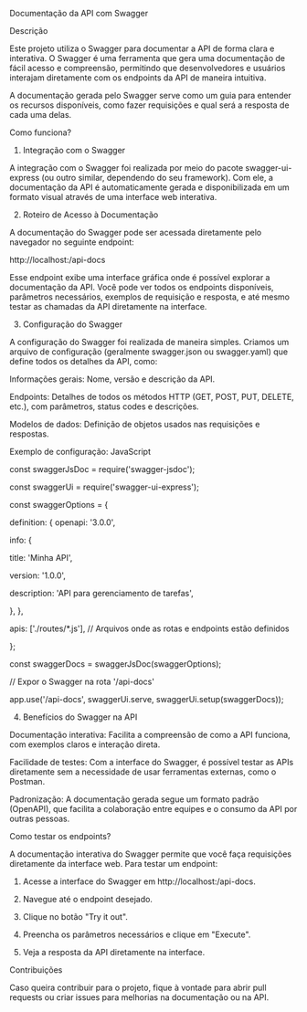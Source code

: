 Documentação da API com Swagger

Descrição


Este projeto utiliza o Swagger para documentar a API de forma clara e interativa. O Swagger é uma ferramenta que gera uma documentação de fácil acesso e compreensão, permitindo que desenvolvedores e usuários interajam diretamente com os endpoints da API de maneira intuitiva.



A documentação gerada pelo Swagger serve como um guia para entender os recursos disponíveis, 
como fazer requisições e qual será a resposta de cada uma delas.

Como funciona?

1. Integração com o Swagger

A integração com o Swagger foi realizada por meio do pacote swagger-ui-express (ou outro similar, dependendo do seu framework). Com ele, a documentação da API é automaticamente gerada e disponibilizada em um formato visual através de uma interface web interativa.

2. Roteiro de Acesso à Documentação

A documentação do Swagger pode ser acessada diretamente pelo navegador no seguinte endpoint:

http://localhost:<porta>/api-docs

Esse endpoint exibe uma interface gráfica onde é possível explorar a documentação da API. Você pode ver todos os endpoints disponíveis, parâmetros necessários, exemplos de requisição e resposta, e até mesmo testar as chamadas da API diretamente na interface.

3. Configuração do Swagger

A configuração do Swagger foi realizada de maneira simples. Criamos um arquivo de configuração (geralmente swagger.json ou swagger.yaml) que define todos os detalhes da API, como:

Informações gerais: Nome, versão e descrição da API.

Endpoints: Detalhes de todos os métodos HTTP (GET, POST, PUT, DELETE, etc.), com parâmetros, status codes e descrições.

Modelos de dados: Definição de objetos usados nas requisições e respostas.

Exemplo de configuração:
JavaScript

const swaggerJsDoc = require('swagger-jsdoc');

const swaggerUi = require('swagger-ui-express');


const swaggerOptions = {
  
definition: {
    openapi: '3.0.0',
    
info: {
      
title: 'Minha API',
      
version: '1.0.0',
      
description: 'API para gerenciamento de tarefas',
   
 },
},

apis: ['./routes/*.js'], // Arquivos onde as rotas e endpoints estão definidos


};

const swaggerDocs = swaggerJsDoc(swaggerOptions);



// Expor o Swagger na rota '/api-docs'

app.use('/api-docs', swaggerUi.serve, swaggerUi.setup(swaggerDocs));

4. Benefícios do Swagger na API

Documentação interativa: Facilita a compreensão de como a API funciona, com exemplos claros e interação direta.

Facilidade de testes: Com a interface do Swagger, é possível testar as APIs diretamente sem a necessidade de usar ferramentas externas, como o Postman.

Padronização: A documentação gerada segue um formato padrão (OpenAPI), que facilita a colaboração entre equipes e o consumo da API por outras pessoas.

Como testar os endpoints?

A documentação interativa do Swagger permite que você faça requisições diretamente da interface web. Para testar um endpoint:

1. Acesse a interface do Swagger em http://localhost:<porta>/api-docs.

2. Navegue até o endpoint desejado.

3. Clique no botão "Try it out".

4. Preencha os parâmetros necessários e clique em "Execute".

5. Veja a resposta da API diretamente na interface.

Contribuições

Caso queira contribuir para o projeto, fique à vontade para abrir pull requests ou criar issues para melhorias na documentação ou na API.
